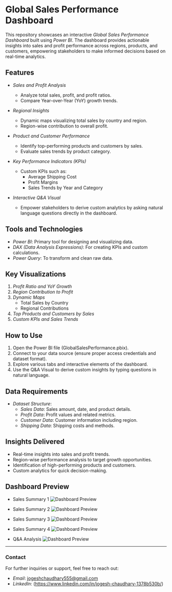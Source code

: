 # Global Sales Performance Dashboard

This repository showcases an interactive *Global Sales Performance Dashboard* built using *Power BI*. The dashboard provides actionable insights into sales and profit performance across regions, products, and customers, empowering stakeholders to make informed decisions based on real-time analytics.

## Features

- *Sales and Profit Analysis*
  - Analyze total sales, profit, and profit ratios.
  - Compare Year-over-Year (YoY) growth trends.

- *Regional Insights*
  - Dynamic maps visualizing total sales by country and region.
  - Region-wise contribution to overall profit.

- *Product and Customer Performance*
  - Identify top-performing products and customers by sales.
  - Evaluate sales trends by product category.

- *Key Performance Indicators (KPIs)*
  - Custom KPIs such as:
    - Average Shipping Cost
    - Profit Margins
    - Sales Trends by Year and Category

- *Interactive Q&A Visual*
  - Empower stakeholders to derive custom analytics by asking natural language questions directly in the dashboard.

## Tools and Technologies

- *Power BI*: Primary tool for designing and visualizing data.
- *DAX (Data Analysis Expressions)*: For creating KPIs and custom calculations.
- *Power Query*: To transform and clean raw data.

## Key Visualizations

1. *Profit Ratio and YoY Growth*
2. *Region Contribution to Profit*
3. *Dynamic Maps*
   - Total Sales by Country
   - Regional Contributions
4. *Top Products and Customers by Sales*
5. *Custom KPIs and Sales Trends*

## How to Use

1. Open the Power BI file (GlobalSalesPerformance.pbix).
2. Connect to your data source (ensure proper access credentials and dataset format).
3. Explore various tabs and interactive elements of the dashboard.
4. Use the Q&A Visual to derive custom insights by typing questions in natural language.

## Data Requirements

- *Dataset Structure*:
  - *Sales Data*: Sales amount, date, and product details.
  - *Profit Data*: Profit values and related metrics.
  - *Customer Data*: Customer information including region.
  - *Shipping Data*: Shipping costs and methods.

## Insights Delivered

- Real-time insights into sales and profit trends.
- Region-wise performance analysis to target growth opportunities.
- Identification of high-performing products and customers.
- Custom analytics for quick decision-making.

## Dashboard Preview

- Sales Summary 1
![Dashboard Preview](Dashboard-Previews/Sales-Summary-1.png)

- Sales Summary 2
![Dashboard Preview](Dashboard-Previews/Sales-Summary-2.png)

- Sales Summary 3
![Dashboard Preview](Dashboard-Previews/Sales-Summary-3.png)

- Sales Summary 4
![Dashboard Preview](Dashboard-Previews/Sales-Summary-4.png)

- Q&A Analysis
![Dashboard Preview](Dashboard-Previews/Q&A-Analysis.png)

---

### Contact
For further inquiries or support, feel free to reach out:

- *Email*: [jogeshchaudhary555@gmail.com](mailto:jogeshchaudhary555@gmail.com)
- *LinkedIn*: (https://www.linkedin.com/in/jogesh-chaudhary-1378b530b/)
